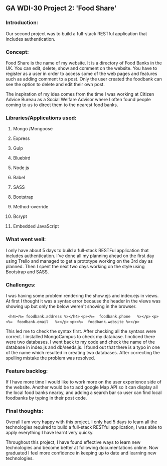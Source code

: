 
## GA WDI-30 Project 2: 'Food Share'

### Introduction: 

Our second project was to build a full-stack RESTful application that includes authentication. 

### Concept:

Food Share is the name of my website. It is a directory of Food Banks in the UK. You can edit, delete, show and comment on the website. You have to register as a user in order to access some of the web pages and features such as adding comment to a post. Only the user created the foodbank can see the option to delete and edit their own post.

The inspiration of my idea comes from the time I was working at Citizen Advice Bureau as a Social Welfare Advisor where I often found people coming to us to direct them to the nearest food banks.

###  Libraries/Applications used:

1) Mongo /Mongoose

2) Express 

3) Gulp

4) Bluebird 

5) Node js

6) Babel

7) SASS 

8) Bootstrap

9) Method-override

10) Bcrypt

11) Embedded JavaScript

### What went well:

I only have about 5 days to build a full-stack RESTFul application that includes authentication. I've done all my planning ahead on the first day using Trello and managed to get a prototype working on the 3rd day as planned. Then I spent the next two days working on the style using Bootstrap and SASS.  

### Challenges:

I was having some problem rendering the show.ejs and index.ejs in views. At first I thought it was a syntax error because the header in the views was showing up but only the below weren't showing in the browser. 

` <h4><%= foodbank.address %></h4>`
`<p><%=  foodbank.phone   %></p>`
`<p><%=  foodbank.email   %></p>`
`<p><%=  foodbank.website %></p>` 

This led me to check the syntax first. After checking all the syntaxs were correct. I installed MongoCampus to check my database. I noticed there were two databases. I went back to my code and check the name of the database  in index.js and db/seeds.js. I found out that there is a typo in one of the name which resulted in creating two databases. After correcting the spelling mistake the problem was resolved. 

### Feature backlog:
If I have more time I would like to work more on the user experience side of the website. Another would be to add google Map API so it can display all the local food banks nearby, and adding a search bar so user can find local foodbanks by typing in their post code. 

### Final thoughts:

Overall I am very happy with this project. I only had 5 days to learn all the technologies required to build a full-stack RESTful application, I was able to apply everything I have learnt very quicky. 

 Throughout this project, I have found effective ways to learn new technologies and become better at following documentations online. Now graduated I feel more confidence in keeping up to date and learning new technologies.




